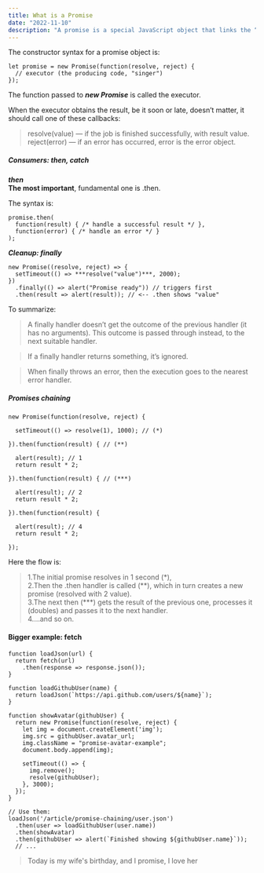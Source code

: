 ```yaml
---
title: What is a Promise
date: "2022-11-10"
description: "A promise is a special JavaScript object that links the “producing code” and the “consuming code” together."
---
```


The constructor syntax for a promise object is:

    let promise = new Promise(function(resolve, reject) {
      // executor (the producing code, "singer")
    });

The function passed to **_new Promise_** is called the executor.

When the executor obtains the result, be it soon or late, doesn’t matter, it should call one of these callbacks:

> resolve(value) — if the job is finished successfully, with result value.  
> reject(error) — if an error has occurred, error is the error object.

##### Consumers: then, catch

**_then_**  
**The most important**, fundamental one is .then.

The syntax is:

    promise.then(
      function(result) { /* handle a successful result */ },
      function(error) { /* handle an error */ }
    );

**_Cleanup: finally_**

    new Promise((resolve, reject) => {
      setTimeout(() => ***resolve("value")***, 2000);
    })
      .finally(() => alert("Promise ready")) // triggers first
      .then(result => alert(result)); // <-- .then shows "value"

To summarize:

> A finally handler doesn’t get the outcome of the previous handler (it has no arguments). This outcome is passed through instead, to the next suitable handler.

> If a finally handler returns something, it’s ignored.

> When finally throws an error, then the execution goes to the nearest error handler.

##### Promises chaining

    new Promise(function(resolve, reject) {

      setTimeout(() => resolve(1), 1000); // (*)

    }).then(function(result) { // (**)

      alert(result); // 1
      return result * 2;

    }).then(function(result) { // (***)

      alert(result); // 2
      return result * 2;

    }).then(function(result) {

      alert(result); // 4
      return result * 2;

    });

Here the flow is:

> 1.The initial promise resolves in 1 second (\*),  
> 2.Then the .then handler is called (\*\*), which in turn creates a new promise (resolved with 2 value).  
> 3.The next then (\*\*\*) gets the result of the previous one, processes it (doubles) and passes it to the next handler.  
> 4.…and so on.

#### Bigger example: fetch

    function loadJson(url) {
      return fetch(url)
        .then(response => response.json());
    }

    function loadGithubUser(name) {
      return loadJson(`https://api.github.com/users/${name}`);
    }

    function showAvatar(githubUser) {
      return new Promise(function(resolve, reject) {
        let img = document.createElement('img');
        img.src = githubUser.avatar_url;
        img.className = "promise-avatar-example";
        document.body.append(img);

        setTimeout(() => {
          img.remove();
          resolve(githubUser);
        }, 3000);
      });
    }

    // Use them:
    loadJson('/article/promise-chaining/user.json')
      .then(user => loadGithubUser(user.name))
      .then(showAvatar)
      .then(githubUser => alert(`Finished showing ${githubUser.name}`));
      // ...

> Today is my wife's birthday, and I promise, I love her
